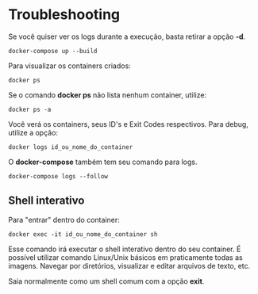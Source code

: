 # Troubleshooting
Se você quiser ver os logs durante a execução, basta retirar a opção **-d**.
```
docker-compose up --build
```
Para visualizar os containers criados:
```
docker ps
```
Se o comando **docker ps** não lista nenhum container, utilize:
```
docker ps -a
```
Você verá os containers, seus ID's e Exit Codes respectivos. Para debug, utilize a opção:
```
docker logs id_ou_nome_do_container
```
O **docker-compose** também tem seu comando para logs.
```
docker-compose logs --follow
```
## Shell interativo
Para "entrar" dentro do container:
```
docker exec -it id_ou_nome_do_container sh
```
Esse comando irá executar o shell interativo dentro do seu container. É possível utilizar comando Linux/Unix básicos em praticamente todas as imagens. Navegar por diretórios, visualizar e editar arquivos de texto, etc.

Saia normalmente como um shell comum com a opção **exit**.